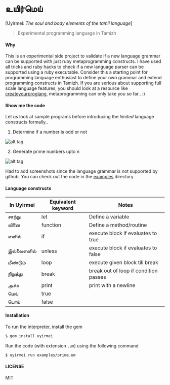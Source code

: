 # உயிர்மெய் 

[Uyirmei: *The soul and body elements of the tamil language*]

> Experimental programming language in Tamizh

#### Why

This is an experimental side project to validate if a new language grammar can be supported with just ruby metaprogramming constructs. I have used all tricks and ruby hacks to check if a new language parser can be supported using a ruby executable. Consider this a starting point for programming language enthusiast to define your own grammar and extend programming constructs in Tamizh. If you are serious about supporting full scale language features, you should look at a resource like [createyourproglang](http://createyourproglang.com/), metaprogramming can only take you so far.. :)

#### Show me the code

Let us look at sample programs before introducing the *limited* language constructs formally..

1. Determine if a number is odd or not

![alt tag](https://raw.githubusercontent.com/rcdexta/uyirmei/master/assets/odd_even.png)

2. Generate prime numbers upto n

![alt tag](https://raw.githubusercontent.com/rcdexta/uyirmei/master/assets/prime-sm.png)

Had to add screenshots since the language grammar is not supported by github. You can check out the code in the [examples](https://github.com/rcdexta/uyirmei/tree/master/examples) directory

#### Language constructs

| In Uyirmei  | Equivalent keyword | Notes   |
|---|---|---|
|சாற்று   | let   |  Define a variable  |
|வினை   | function  |  Define a method/routine |
|எனில்   | if  | execute block if evaluates to true  |
|இல்லைஎனில்   | unless | execute block if evaluates to false  |
| மீண்டும்   | loop | execute given block till break |
| நிறுத்து   | break | break out of loop if condition passes |
| அச்சு   | print | print with a newline |
| மெய்   | true |  |
| பொய்   | false | |

#### Installation

To run the interpreter, install the gem

```bash
$ gem install uyirmei
```

Run the code (with extension `.um`) using the following command

```bash
$ uyirmei run examples/prime.um
```

#### LICENSE
 
MIT
